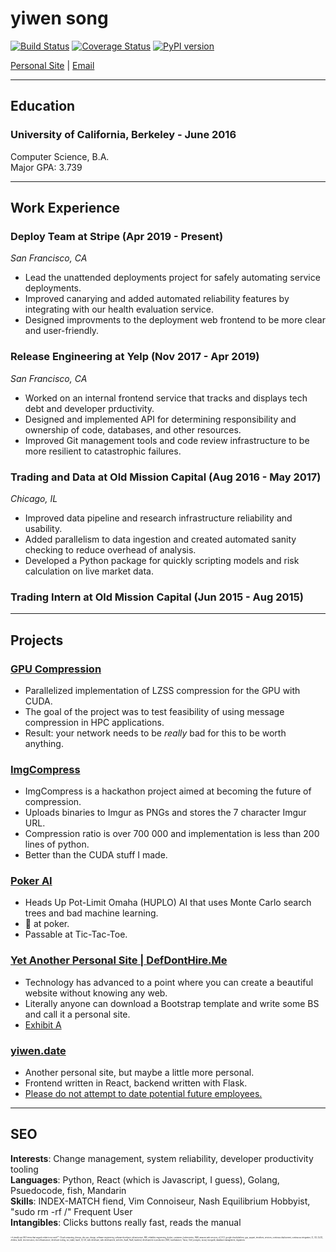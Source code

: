 # yiwen song

[![Build Status](https://travis-ci.org/yiwensong/resume.svg?branch=master)](https://travis-ci.org/yiwensong/resume)
[![Coverage Status](https://coveralls.io/repos/github/yiwensong/resume/badge.svg?branch=master)](https://coveralls.io/github/yiwensong/resume?branch=master)
[![PyPI version](https://badge.fury.io/py/md-resume.svg)](https://badge.fury.io/py/md-resume)

[Personal Site](http://yiwensong.com) |
[Email](mailto:songzgy@gmail.com)

---
## Education
### University of California, Berkeley - June 2016

Computer Science, B.A.  
Major GPA: 3.739  

---
## Work Experience
### Deploy Team at Stripe (Apr 2019 - Present)
*San Francisco, CA*

* Lead the unattended deployments project for safely automating service deployments.
* Improved canarying and added automated reliability features by integrating with our health evaluation service.
* Designed improvments to the deployment web frontend to be more clear and user-friendly.

### Release Engineering at Yelp (Nov 2017 - Apr 2019)
*San Francisco, CA*

* Worked on an internal frontend service that tracks and displays tech debt and developer prductivity.
* Designed and implemented API for determining responsibility and ownership of code, databases, and other resources.
* Improved Git management tools and code review infrastructure to be more resilient to catastrophic failures.

### Trading and Data at Old Mission Capital (Aug 2016 - May 2017)
*Chicago, IL*

* Improved data pipeline and research infrastructure reliability and usability.
* Added parallelism to data ingestion and created automated sanity checking to reduce overhead of analysis.
* Developed a Python package for quickly scripting models and risk calculation on live market data.

### Trading Intern at Old Mission Capital (Jun 2015 - Aug 2015)

---
## Projects
### [GPU Compression](https://github.com/yiwensong/lzss)

* Parallelized implementation of LZSS compression for the GPU with CUDA.
* The goal of the project was to test feasibility of using message compression in HPC applications.
* Result: your network needs to be *really* bad for this to be worth anything.

### [ImgCompress](https://github.com/yiwensong/imgcompress)

* ImgCompress is a hackathon project aimed at becoming the future of compression.
* Uploads binaries to Imgur as PNGs and stores the 7 character Imgur URL.
* Compression ratio is over 700 000 and implementation is less than 200 lines of python.
* Better than the CUDA stuff I made.

### [Poker AI](https://github.com/yiwensong/huplo)

* Heads Up Pot-Limit Omaha (HUPLO) AI that uses Monte Carlo search trees and bad machine learning.
* 💩 at poker.
* Passable at Tic-Tac-Toe.

### [Yet Another Personal Site | DefDontHire.Me](https://github.com/yiwensong/yiwensong.github.io)

* Technology has advanced to a point where you can create a beautiful website without knowing any web.
* Literally anyone can download a Bootstrap template and write some BS and call it a personal site.
* [Exhibit A](http://yiwensong.com)

### [yiwen.date](https://github.com/yiwensong/yiwen.date)

* Another personal site, but maybe a little more personal.
* Frontend written in React, backend written with Flask.
* [Please do not attempt to date potential future employees.](https://yiwen.date)

---
## SEO
**Interests**: Change management, system reliability, developer productivity tooling  
**Languages**: Python, React (which is Javascript, I guess), Golang, Psuedocode, fish, Mandarin  
**Skills**: INDEX-MATCH fiend, Vim Connoiseur, Nash Equilibrium Hobbyist, "sudo rm -rf /" Frequent User  
**Intangibles**: Clicks buttons really fast, reads the manual  
<div style="font-size:0.2em">
**Literally just SEO terms that vaguely relate to my work**:
Cloud computing, devops, dev-ops, design, software engineering,
software developer, infrastructure, SRE, reliability engineering, docker,
containers, kuberenetes, AWS, amazon web services, s3, EC2,
google cloud platform, gcp, puppet, terraform, services, continous deployment,
continuous integration, CI, CD, CI/CD, Jenkins, build, test execution,
test infrastructure, developer tooling, tox, make, bazel, UI, UX,
web developer, web development, web dev, SaaS, PaaS, backend,
development to production, DNS, load balancer, Travis, Chef, postgres, mysql,
mongodb, database management, migrations
</div>
